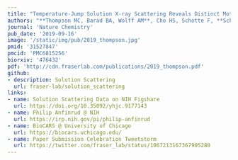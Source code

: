 ```yaml
---
title: "Temperature-Jump Solution X-ray Scattering Reveals Distinct Motions in a Dynamic Enzyme"
authors: "**Thompson MC, Barad BA, Wolff AM**, Cho HS, Schotte F, **Schwarz DMC**, Anfinrud P, **Fraser JS**."
journal: 'Nature Chemistry'
pub_date: '2019-09-16'
image: '/static/img/pub/2019_thompson.jpg'
pmid: '31527847'
pmcid: 'PMC6815256'
biorxiv: '476432'
pdf: 'http://cdn.fraserlab.com/publications/2019_thompson.pdf'
github:
- description: Solution Scattering
  url: fraser-lab/solution_scattering
links:
- name: Solution Scattering Data on NIH Figshare
  url: https://doi.org/10.35092/yhjc.9177143
- name: Philip Anfinrud @ NIH
  url: https://irp.nih.gov/pi/philip-anfinrud
- name: BioCARS @ University of Chicago
  url: https://biocars.uchicago.edu/
- name: Paper Submission Celebration Tweetstorm
  url: https://twitter.com/fraser_lab/status/1067213167367905280
---
```

